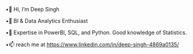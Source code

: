 •👋 Hi, I’m Deep Singh

•👀 BI & Data Analytics Enthusiast

•🌱 Expertise in PowerBI, SQL, and Python.  Good knowledge of Statistics.

•📫 reach me at https://www.linkedin.com/in/deep-singh-4869a0135/
